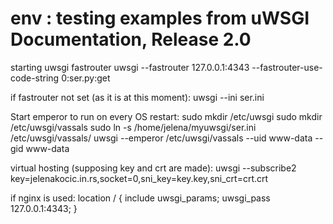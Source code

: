 # env : testing examples from uWSGI Documentation, Release 2.0


starting uwsgi fastrouter
uwsgi --fastrouter 127.0.0.1:4343 --fastrouter-use-code-string 0:ser.py:get

if fastrouter not set (as it is at this moment):
uwsgi --ini ser.ini

Start emperor to run on every OS restart:
sudo mkdir /etc/uwsgi
sudo mkdir /etc/uwsgi/vassals
sudo ln -s /home/jelena/myuwsgi/ser.ini /etc/uwsgi/vassals/
uwsgi --emperor /etc/uwsgi/vassals --uid www-data --gid www-data

virtual hosting (supposing key and crt are made):
uwsgi --subscribe2 key=jelenakocic.in.rs,socket=0,sni_key=key.key,sni_crt=crt.crt

if nginx is used:
location / {
include uwsgi_params;
uwsgi_pass 127.0.0.1:4343;
}
